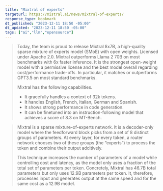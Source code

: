 ```yaml
---
title: "Mixtral of experts"
targeturl: https://mistral.ai/news/mixtral-of-experts/
response_type: bookmark
dt_published: "2023-12-11 18:50 -05:00"
dt_updated: "2023-12-11 18:50 -05:00"
tags: ["ai","llm","opensource"]
---
```


> Today, the team is proud to release Mixtral 8x7B, a high-quality sparse mixture of experts model (SMoE) with open weights. Licensed under Apache 2.0. Mixtral outperforms Llama 2 70B on most benchmarks with 6x faster inference. It is the strongest open-weight model with a permissive license and the best model overall regarding cost/performance trade-offs. In particular, it matches or outperforms GPT3.5 on most standard benchmarks.
> 
> Mixtral has the following capabilities.
> 
>   - It gracefully handles a context of 32k tokens.
>   - It handles English, French, Italian, German and Spanish.
>   - It shows strong performance in code generation.
>   - It can be finetuned into an instruction-following model that achieves a score of 8.3 on MT-Bench.

> Mixtral is a sparse mixture-of-experts network. It is a decoder-only model where the feedforward block picks from a set of 8 distinct groups of parameters. At every layer, for every token, a router network chooses two of these groups (the “experts”) to process the token and combine their output additively.
> 
> This technique increases the number of parameters of a model while controlling cost and latency, as the model only uses a fraction of the total set of parameters per token. Concretely, Mixtral has 46.7B total parameters but only uses 12.9B parameters per token. It, therefore, processes input and generates output at the same speed and for the same cost as a 12.9B model.